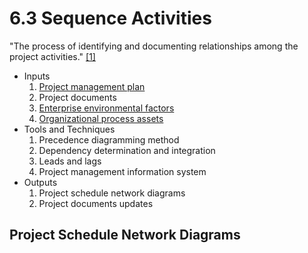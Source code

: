 # 6.3 Sequence Activities

"The process of identifying and documenting relationships among the project
activities." [[1]](../home.md#references)

- Inputs
  1. [Project management plan](../04-integration/4.2-develop-project-management-plan.md)
  2. Project documents
  3. [Enterprise environmental factors](../01-business-and-environment/01-enterprise-environmental-factors.md)
  4. [Organizational process assets](../01-business-and-environment/03-organizational-process-assets.md)
- Tools and Techniques
  1. Precedence diagramming method
  2. Dependency determination and integration
  3. Leads and lags
  4. Project management information system
- Outputs
  1. Project schedule network diagrams
  2. Project documents updates

## Project Schedule Network Diagrams

